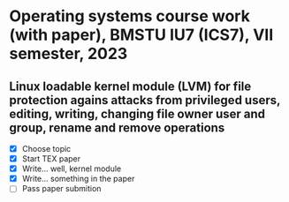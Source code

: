 # Operating systems course work (with paper), BMSTU IU7 (ICS7), VII semester, 2023

## Linux loadable kernel module (LVM) for file protection agains attacks from privileged users, editing, writing, changing file owner user and group, rename and remove operations

- [x] Choose topic
- [x] Start TEX paper
- [x] Write... well, kernel module
- [x] Write... something in the paper
- [ ] Pass paper submition